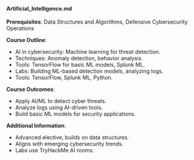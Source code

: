 #### Artificial_Intelligence.md
**Prerequisites**: Data Structures and Algorithms, Defensive Cybersecurity Operations  

**Course Outline**:  
- AI in cybersecurity: Machine learning for threat detection.  
- Techniques: Anomaly detection, behavior analysis.  
- Tools: TensorFlow for basic ML models, Splunk ML.  
- Labs: Building ML-based detection models, analyzing logs.  
- Tools: TensorFlow, Splunk ML, Python.  

**Course Outcomes**:  
- Apply AI/ML to detect cyber threats.  
- Analyze logs using AI-driven tools.  
- Build basic ML models for security applications.  

**Additional Information**:  
- Advanced elective, builds on data structures.  
- Aligns with emerging cybersecurity trends.  
- Labs use TryHackMe AI rooms.